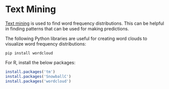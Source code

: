 # Text Mining

[Text mining](https://en.wikipedia.org/wiki/Text_mining) is used to find word frequency distributions.
This can be helpful in finding patterns that can be used for making predictions.

The following Python libraries are useful for creating word clouds to visualize word frequency distributions:
```shell
pip install wordcloud
```

For R, install the below packages:
```r
install.packages('tm')
install.packages('SnowballC')
install.packages('wordcloud')
```

